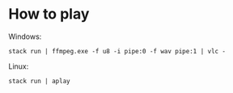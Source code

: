 # How to play

Windows:

``stack run | ffmpeg.exe -f u8 -i pipe:0 -f wav pipe:1 | vlc -``

Linux:

``stack run | aplay ``
